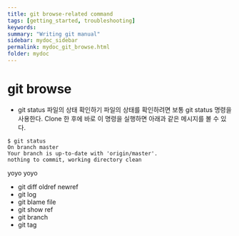 ```yaml
---
title: git browse-related command
tags: [getting_started, troubleshooting]
keywords:
summary: "Writing git manual"
sidebar: mydoc_sidebar
permalink: mydoc_git_browse.html
folder: mydoc
---
```


# git browse 

* git status
파일의 상태 확인하기
파일의 상태를 확인하려면 보통 git status 명령을 사용한다. Clone 한 후에 바로 이 명령을 실행하면 아래과 같은 메시지를 볼 수 있다.

``` 
$ git status
On branch master
Your branch is up-to-date with 'origin/master'.
nothing to commit, working directory clean
```
yoyo
yoyo

* git diff oldref newref
* git log
* git blame file
* git show ref
* git branch
* git tag

